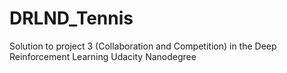 # DRLND_Tennis
Solution to project 3 (Collaboration and Competition) in the Deep Reinforcement Learning Udacity Nanodegree

